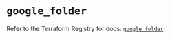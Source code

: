 # `google_folder`

Refer to the Terraform Registry for docs: [`google_folder`](https://registry.terraform.io/providers/hashicorp/google-beta/6.27.0/docs/resources/google_folder).
